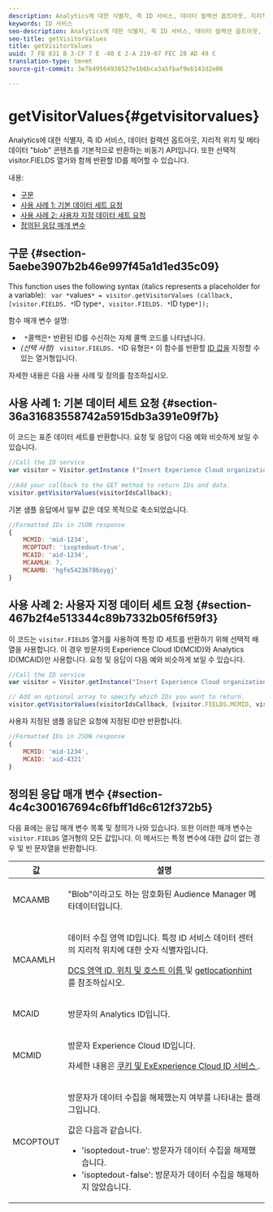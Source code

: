 ```yaml
---
description: Analytics에 대한 식별자, 즉 ID 서비스, 데이터 컬렉션 옵트아웃, 지리적 위치 및 메타데이터 "blob" 콘텐츠를 기본적으로 반환하는 비동기 API입니다. 또한 선택적 visitor.FIELDS 열거와 함께 반환할 ID를 제어할 수 있습니다.
keywords: ID 서비스
seo-description: Analytics에 대한 식별자, 즉 ID 서비스, 데이터 컬렉션 옵트아웃, 지리적 위치 및 메타데이터 "blob" 콘텐츠를 기본적으로 반환하는 비동기 API입니다. 또한 선택적 visitor.FIELDS 열거와 함께 반환할 ID를 제어할 수 있습니다.
seo-title: getVisitorValues
title: getVisitorValues
uuid: 7 FB 831 B 3-CF 7 E -40 E 2-A 219-07 FEC 28 AD 49 C
translation-type: tm+mt
source-git-commit: 3e7b49564938527e1b6bca3a5fbaf9eb141d2e06

---
```



# getVisitorValues{#getvisitorvalues}

Analytics에 대한 식별자, 즉 ID 서비스, 데이터 컬렉션 옵트아웃, 지리적 위치 및 메타데이터 &quot;blob&quot; 콘텐츠를 기본적으로 반환하는 비동기 API입니다. 또한 선택적 visitor.FIELDS 열거와 함께 반환할 ID를 제어할 수 있습니다.

내용:

<ul class="simplelist"> 
 <li> <a href="../../library/get-set/getvisitorvalues.md#section-5aebe3907b2b46e997f45a1d1ed35c09" format="dita" scope="local"> 구문 </a> </li> 
 <li> <a href="../../library/get-set/getvisitorvalues.md#section-36a31683558742a5915db3a391e09f7b" format="dita" scope="local"> 사용 사례 1: 기본 데이터 세트 요청 </a> </li> 
 <li> <a href="../../library/get-set/getvisitorvalues.md#section-467b2f4e513344c89b7332b05f6f59f3" format="dita" scope="local"> 사용 사례 2: 사용자 지정 데이터 세트 요청 </a> </li> 
 <li> <a href="../../library/get-set/getvisitorvalues.md#section-4c4c300167694c6fbff1d6c612f372b5" format="dita" scope="local"> 정의된 응답 매개 변수 </a> </li> 
</ul>

## 구문 {#section-5aebe3907b2b46e997f45a1d1ed35c09}

This function uses the following syntax (italics represents a placeholder for a variable): ` var *`values`* = visitor.getVisitorValues (callback, [visitor.FIELDS. *`ID type`*, visitor.FIELDS. *`ID type`*]);`

함수 매개 변수 설명:

* ` *`콜백은`*` 반환된 ID를 수신하는 자체 콜백 코드를 나타냅니다.
* *(선택 사항)* ` visitor.FIELDS. *`ID 유형은`*` 이 함수를 반환할 [ID 값을](../../library/get-set/getvisitorvalues.md#section-4c4c300167694c6fbff1d6c612f372b5) 지정할 수 있는 열거형입니다.

자세한 내용은 다음 사용 사례 및 정의를 참조하십시오.

## 사용 사례 1: 기본 데이터 세트 요청 {#section-36a31683558742a5915db3a391e09f7b}

이 코드는 표준 데이터 세트를 반환합니다. 요청 및 응답이 다음 예와 비슷하게 보일 수 있습니다.

```js
//Call the ID service 
var visitor = Visitor.getInstance ("Insert Experience Cloud organization ID here",{...}); 
   
//Add your callback to the GET method to return IDs and data. 
visitor.getVisitorValues(visitorIdsCallback);
```

기본 샘플 응답에서 일부 값은 데모 목적으로 축소되었습니다.

```js
//Formatted IDs in JSON response 
{ 
    MCMID: 'mid-1234', 
    MCOPTOUT: 'isoptedout-true', 
    MCAID: 'aid-1234', 
    MCAAMLH: 7, 
    MCAAMB: 'hgfe54236786oygj' 
}
```

## 사용 사례 2: 사용자 지정 데이터 세트 요청 {#section-467b2f4e513344c89b7332b05f6f59f3}

이 코드는 `visitor.FIELDS`   열거를 사용하여 특정 ID 세트를 반환하기 위해 선택적 배열을 사용합니다. 이 경우 방문자의 Experience Cloud ID(MCID)와 Analytics ID(MCAID)만 사용합니다. 요청 및 응답이 다음 예와 비슷하게 보일 수 있습니다.

```js
//Call the ID service 
var visitor = Visitor.getInstance("Insert Experience Cloud organization ID here", { ... });

// Add an optional array to specify which IDs you want to return. 
visitor.getVisitorValues(visitorIdsCallback, [visitor.FIELDS.MCMID, visitor.FIELDS.MCAID]);
```

사용자 지정된 샘플 응답은 요청에 지정된 ID만 반환합니다.

```js
//Formatted IDs in JSON response 
{ 
    MCMID: 'mid-1234', 
    MCAID: 'aid-4321' 
}
```

## 정의된 응답 매개 변수 {#section-4c4c300167694c6fbff1d6c612f372b5}

다음 표에는 응답 매개 변수 목록 및 정의가 나와 있습니다. 또한 이러한 매개 변수는 `visitor.FIELDS` 열거형의 모든 값입니다. 이 메서드는 특정 변수에 대한 값이 없는 경우 및 빈 문자열을 반환합니다.

<table id="table_32D0FEEA76CE4F298EED4B8F5C644232"> 
 <thead> 
  <tr> 
   <th colname="col1" class="entry"> 값 </th> 
   <th colname="col2" class="entry"> 설명 </th> 
  </tr> 
 </thead>
 <tbody> 
  <tr> 
   <td colname="col1"> <p> <span class="codeph"> MCAAMB </span> </p> </td> 
   <td colname="col2"> <p>"Blob"이라고도 하는 암호화된 <span class="keyword">Audience Manager</span> 메타데이터입니다. </p> </td> 
  </tr> 
  <tr> 
   <td colname="col1"> <p> <span class="codeph"> MCAAMLH </span> </p> </td> 
   <td colname="col2"> <p>데이터 수집 영역 ID입니다. 특정 ID 서비스 데이터 센터의 지리적 위치에 대한 숫자 식별자입니다. </p> <p><a href="https://marketing.adobe.com/resources/help/en_US/aam/dcs-regions.html" format="https" scope="external"> DCS 영역 ID, 위치 및 호스트 이름 </a> 및 <a href="../../library/get-set/getlocationhint.md#reference-a761030ff06c4439946bb56febf42d4c" format="dita" scope="local"> getlocationhint </a>를 참조하십시오. </p> </td> 
  </tr> 
  <tr> 
   <td colname="col1"> <p> <span class="codeph"> MCAID </span> </p> </td> 
   <td colname="col2"> <p>방문자의 <span class="keyword">Analytics</span> ID입니다. </p> </td> 
  </tr> 
  <tr> 
   <td colname="col1"> <p> <span class="codeph"> MCMID </span> </p> </td> 
   <td colname="col2"> <p>방문자 Experience Cloud ID입니다. </p> <p>자세한 내용은 <a href="../../introduction/cookies.md" format="dita" scope="local"> 쿠키 및 ExExperience Cloud ID 서비스 </a>. </p> </td> 
  </tr> 
  <tr> 
   <td colname="col1"> <p> <span class="codeph"> MCOPTOUT </span> </p> </td> 
   <td colname="col2"> <p>방문자가 데이터 수집을 해제했는지 여부를 나타내는 플래그입니다. </p> <p>값은 다음과 같습니다. </p> <p> 
     <ul id="ul_E82431DE12B449F8822499364B363798"> 
      <li id="li_2BAB7C15A38A408E8FC4B85E70B66E46"> <span class="codeph"> 'isoptedout-true'</span>: 방문자가 데이터 수집을 해제했습니다. </li> 
      <li id="li_BB80AE4CEBC44166BC04428B212FEF51"> <span class="codeph"> 'isoptedout-false'</span>: 방문자가 데이터 수집을 해제하지 않았습니다. </li> 
     </ul> </p> </td> 
  </tr> 
 </tbody> 
</table>

